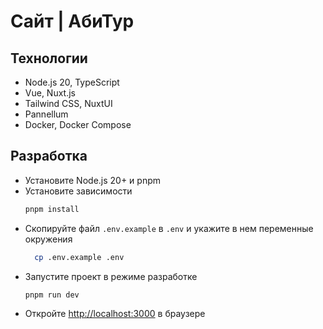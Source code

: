 # Сайт | АбиТур

## Технологии

- Node.js 20, TypeScript
- Vue, Nuxt.js
- Tailwind CSS, NuxtUI
- Pannellum
- Docker, Docker Compose

## Разработка

- Установите Node.js 20+ и pnpm
- Установите зависимости
    ```bash
    pnpm install
    ```
- Скопируйте файл `.env.example` в `.env` и укажите в нем переменные окружения
    ```bash
      cp .env.example .env
    ```
- Запустите проект в режиме разработке
    ```bash
    pnpm run dev
    ```
- Откройте [http://localhost:3000](http://localhost:3000) в браузере
